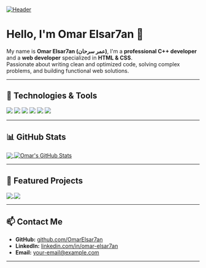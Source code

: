 [![Header](https://raw.githubusercontent.com/MartinHeinz/MartinHeinz/master/readme_header.png "Header")](https://github.com/OmarElsar7an)

# Hello, I'm Omar Elsar7an 👋

My name is **Omar Elsar7an (عمر سرحان)**, I'm a **professional C++ developer** and a **web developer** specialized in **HTML & CSS**.  
Passionate about writing clean and optimized code, solving complex problems, and building functional web solutions.  

---

## 🔧 Technologies & Tools  

![](https://img.shields.io/badge/Language-C++-informational?style=flat&logo=cplusplus&logoColor=white&color=2bbc8a)
![](https://img.shields.io/badge/Web-HTML5-informational?style=flat&logo=html5&logoColor=white&color=2bbc8a)
![](https://img.shields.io/badge/Web-CSS3-informational?style=flat&logo=css3&logoColor=white&color=2bbc8a)
![](https://img.shields.io/badge/Tools-Git-informational?style=flat&logo=git&logoColor=white&color=2bbc8a)
![](https://img.shields.io/badge/Editor-VSCode-informational?style=flat&logo=visual-studio-code&logoColor=white&color=2bbc8a)
![](https://img.shields.io/badge/OS-Linux-informational?style=flat&logo=linux&logoColor=white&color=2bbc8a)

---

## 📊 GitHub Stats  

<a href="https://github.com/OmarElsar7an">
  <img align="center" src="https://github-readme-stats.vercel.app/api/top-langs/?username=OmarElsar7an&title_color=ffffff&text_color=c9cacc&icon_color=2bbc8a&bg_color=1d1f21&langs_count=3" />
</a>
<a href="https://github.com/OmarElsar7an">
  <img align="center" src="https://github-readme-stats.vercel.app/api?username=OmarElsar7an&show_icons=true&line_height=27&count_private=true&title_color=ffffff&text_color=c9cacc&icon_color=2bbc8a&bg_color=1d1f21" alt="Omar's GitHub Stats" />
</a>

---

## 📌 Featured Projects  

<a href="https://github.com/OmarElsar7an/cpp-project">
  <img align="center" src="https://github-readme-stats.vercel.app/api/pin/?username=OmarElsar7an&repo=cpp-project&title_color=ffffff&text_color=c9cacc&icon_color=2bbc8a&bg_color=1d1f21" />
</a>

<a href="https://github.com/OmarElsar7an/web-project">
  <img align="center" src="https://github-readme-stats.vercel.app/api/pin/?username=OmarElsar7an&repo=web-project&title_color=ffffff&text_color=c9cacc&icon_color=2bbc8a&bg_color=1d1f21" />
</a>    

---

## 📫 Contact Me  

- **GitHub:** [github.com/OmarElsar7an](https://github.com/OmarElsar7an)  
- **LinkedIn:** [linkedin.com/in/omar-elsar7an](#)  
- **Email:** your-email@example.com  

---
